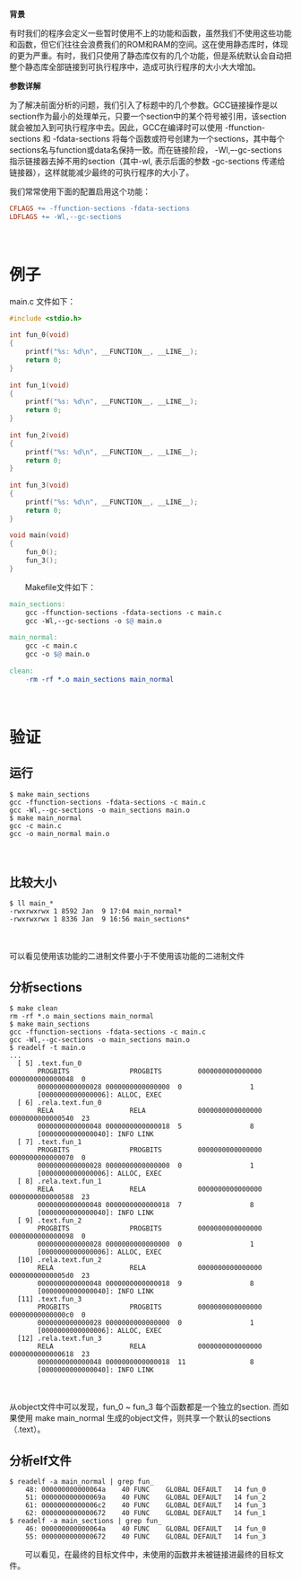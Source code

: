 **背景**

有时我们的程序会定义一些暂时使用不上的功能和函数，虽然我们不使用这些功能和函数，但它们往往会浪费我们的ROM和RAM的空间。这在使用静态库时，体现的更为严重。有时，我们只使用了静态库仅有的几个功能，但是系统默认会自动把整个静态库全部链接到可执行程序中，造成可执行程序的大小大大增加。

**参数详解**

为了解决前面分析的问题，我们引入了标题中的几个参数。GCC链接操作是以section作为最小的处理单元，只要一个section中的某个符号被引用，该section就会被加入到可执行程序中去。因此，GCC在编译时可以使用 -ffunction-sections 和 -fdata-sections 将每个函数或符号创建为一个sections，其中每个sections名与function或data名保持一致。而在链接阶段， -Wl,–-gc-sections 指示链接器去掉不用的section（其中-wl, 表示后面的参数 -gc-sections 传递给链接器），这样就能减少最终的可执行程序的大小了。

我们常常使用下面的配置启用这个功能：

```makefile
CFLAGS += -ffunction-sections -fdata-sections
LDFLAGS += -Wl,--gc-sections
```

　　

# 例子

main.c 文件如下：

```c
#include <stdio.h>
 
int fun_0(void)
{
    printf("%s: %d\n", __FUNCTION__, __LINE__);
    return 0;
}
 
int fun_1(void)
{
    printf("%s: %d\n", __FUNCTION__, __LINE__);
    return 0;
}
 
int fun_2(void)
{
    printf("%s: %d\n", __FUNCTION__, __LINE__);
    return 0;
}
 
int fun_3(void)
{
    printf("%s: %d\n", __FUNCTION__, __LINE__);
    return 0;
}
 
void main(void)
{
    fun_0();
    fun_3();
}
```

　　Makefile文件如下：

```makefile
main_sections:
	gcc -ffunction-sections -fdata-sections -c main.c
	gcc -Wl,--gc-sections -o $@ main.o
 
main_normal:
	gcc -c main.c
	gcc -o $@ main.o
 
clean:
	-rm -rf *.o main_sections main_normal
```

　　

# 验证

## 运行

```shell
$ make main_sections
gcc -ffunction-sections -fdata-sections -c main.c
gcc -Wl,--gc-sections -o main_sections main.o
$ make main_normal
gcc -c main.c
gcc -o main_normal main.o
```

　　

## 比较大小

```shell
$ ll main_*
-rwxrwxrwx 1 8592 Jan  9 17:04 main_normal*
-rwxrwxrwx 1 8336 Jan  9 16:56 main_sections*
```

　　

可以看见使用该功能的二进制文件要小于不使用该功能的二进制文件

## 分析sections

```shell
$ make clean
rm -rf *.o main_sections main_normal
$ make main_sections
gcc -ffunction-sections -fdata-sections -c main.c
gcc -Wl,--gc-sections -o main_sections main.o
$ readelf -t main.o
...
  [ 5] .text.fun_0
       PROGBITS               PROGBITS         0000000000000000  0000000000000048  0
       0000000000000028 0000000000000000  0                 1
       [0000000000000006]: ALLOC, EXEC
  [ 6] .rela.text.fun_0
       RELA                   RELA             0000000000000000  0000000000000540  23
       0000000000000048 0000000000000018  5                 8
       [0000000000000040]: INFO LINK
  [ 7] .text.fun_1
       PROGBITS               PROGBITS         0000000000000000  0000000000000070  0
       0000000000000028 0000000000000000  0                 1
       [0000000000000006]: ALLOC, EXEC
  [ 8] .rela.text.fun_1
       RELA                   RELA             0000000000000000  0000000000000588  23
       0000000000000048 0000000000000018  7                 8
       [0000000000000040]: INFO LINK
  [ 9] .text.fun_2
       PROGBITS               PROGBITS         0000000000000000  0000000000000098  0
       0000000000000028 0000000000000000  0                 1
       [0000000000000006]: ALLOC, EXEC
  [10] .rela.text.fun_2
       RELA                   RELA             0000000000000000  00000000000005d0  23
       0000000000000048 0000000000000018  9                 8
       [0000000000000040]: INFO LINK
  [11] .text.fun_3
       PROGBITS               PROGBITS         0000000000000000  00000000000000c0  0
       0000000000000028 0000000000000000  0                 1
       [0000000000000006]: ALLOC, EXEC
  [12] .rela.text.fun_3
       RELA                   RELA             0000000000000000  0000000000000618  23
       0000000000000048 0000000000000018  11                8
       [0000000000000040]: INFO LINK
```

　　

从object文件中可以发现，fun_0 ~ fun_3 每个函数都是一个独立的section. 
而如果使用 make main_normal 生成的object文件，则共享一个默认的sections（.text）。

## 分析elf文件

```shell
$ readelf -a main_normal | grep fun_
    48: 000000000000064a    40 FUNC    GLOBAL DEFAULT   14 fun_0
    51: 000000000000069a    40 FUNC    GLOBAL DEFAULT   14 fun_2
    61: 00000000000006c2    40 FUNC    GLOBAL DEFAULT   14 fun_3
    62: 0000000000000672    40 FUNC    GLOBAL DEFAULT   14 fun_1
$ readelf -a main_sections | grep fun_
    46: 000000000000064a    40 FUNC    GLOBAL DEFAULT   14 fun_0
    55: 0000000000000672    40 FUNC    GLOBAL DEFAULT   14 fun_3
```

　　可以看见，在最终的目标文件中，未使用的函数并未被链接进最终的目标文件。
